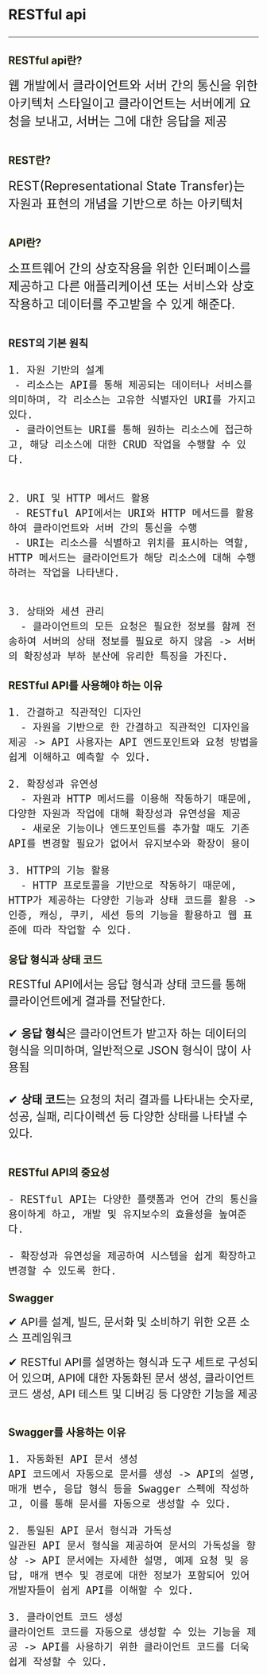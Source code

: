 # <b> RESTful api</b><hr/>

## <span style="background-color:#FFFFF0"><b>RESTful api란?</b></span>

<span style="font-size: 25px">웹 개발에서 클라이언트와 서버 간의 통신을 위한 아키텍처 스타일이고
클라이언트는 서버에게 요청을 보내고, 서버는 그에 대한 응답을 제공</span></br></br>

## <span style="background-color:#FFFFF0"><b>REST란?</b></span>

<span style="font-size: 25px">REST(Representational State Transfer)는 자원과 표현의 개념을 기반으로 하는 아키텍처</span></br></br>

## <span style="background-color:#FFFFF0"><b>API란?</b></span>

<span style="font-size: 25px">소프트웨어 간의 상호작용을 위한 인터페이스를 제공하고 다른 애플리케이션 또는 서비스와 상호작용하고 데이터를 주고받을 수 있게 해준다.</span></br></br>

## **REST의 기본 원칙**

<span style="font-size: 24px">

    1. 자원 기반의 설계
     - 리소스는 API를 통해 제공되는 데이터나 서비스를 의미하며, 각 리소스는 고유한 식별자인 URI를 가지고 있다. 
     - 클라이언트는 URI를 통해 원하는 리소스에 접근하고, 해당 리소스에 대한 CRUD 작업을 수행할 수 있다.


    2. URI 및 HTTP 메서드 활용 
     - RESTful API에서는 URI와 HTTP 메서드를 활용하여 클라이언트와 서버 간의 통신을 수행
     - URI는 리소스를 식별하고 위치를 표시하는 역할, HTTP 메서드는 클라이언트가 해당 리소스에 대해 수행하려는 작업을 나타낸다.


    3. 상태와 세션 관리
      - 클라이언트의 모든 요청은 필요한 정보를 함께 전송하여 서버의 상태 정보를 필요로 하지 않음 -> 서버의 확장성과 부하 분산에 유리한 특징을 가진다.
</span>

## <span style="background-color:#FFFFF0"><b>RESTful API를 사용해야 하는 이유</b></span>

<span style="font-size: 24px">

    1. 간결하고 직관적인 디자인
      - 자원을 기반으로 한 간결하고 직관적인 디자인을 제공 -> API 사용자는 API 엔드포인트와 요청 방법을 쉽게 이해하고 예측할 수 있다.

    2. 확장성과 유연성
      - 자원과 HTTP 메서드를 이용해 작동하기 때문에, 다양한 자원과 작업에 대해 확장성과 유연성을 제공
      - 새로운 기능이나 엔드포인트를 추가할 때도 기존 API를 변경할 필요가 없어서 유지보수와 확장이 용이

    3. HTTP의 기능 활용 
      - HTTP 프로토콜을 기반으로 작동하기 때문에, HTTP가 제공하는 다양한 기능과 상태 코드를 활용 -> 인증, 캐싱, 쿠키, 세션 등의 기능을 활용하고 웹 표준에 따라 작업할 수 있다.
</span>

## <span style="background-color:#FFFFF0"><b>응답 형식과 상태 코드</b></span>

<span style="font-size: 23px">RESTful API에서는 응답 형식과 상태 코드를 통해 클라이언트에게 결과를 전달한다.</span></br></br>

<span style="font-size: 23px">✔ **응답 형식**은 클라이언트가 받고자 하는 데이터의 형식을 의미하며, 일반적으로 JSON 형식이 많이 사용됨</span></br></br>


<span style="font-size: 23px">✔ **상태 코드**는 요청의 처리 결과를 나타내는 숫자로, 성공, 실패, 리다이렉션 등 다양한 상태를 나타낼 수 있다. </span></br></br>

## <span style="background-color:#FFFFF0"><b>RESTful API의 중요성</b></span>
<span style="font-size: 24px">

    - RESTful API는 다양한 플랫폼과 언어 간의 통신을 용이하게 하고, 개발 및 유지보수의 효율성을 높여준다.

    - 확장성과 유연성을 제공하여 시스템을 쉽게 확장하고 변경할 수 있도록 한다.

</span>


## <span style="background-color:#FFFFF0"><b>Swagger</b></span>

<span style="font-size: 22px"> ✔  API를 설계, 빌드, 문서화 및 소비하기 위한 오픈 소스 프레임워크</span></br></br>
<span style="font-size: 22px"> ✔  RESTful API를 설명하는 형식과 도구 세트로 구성되어 있으며, API에 대한 자동화된 문서 생성, 클라이언트 코드 생성, API 테스트 및 디버깅 등 다양한 기능을 제공</span></br></br>

## <span style="background-color:#FFFFF0"><b>Swagger를 사용하는 이유</b></span>
<span style="font-size: 24px">

    1. 자동화된 API 문서 생성
    API 코드에서 자동으로 문서를 생성 -> API의 설명, 매개 변수, 응답 형식 등을 Swagger 스펙에 작성하고, 이를 통해 문서를 자동으로 생성할 수 있다.

    2. 통일된 API 문서 형식과 가독성
    일관된 API 문서 형식을 제공하여 문서의 가독성을 향상 -> API 문서에는 자세한 설명, 예제 요청 및 응답, 매개 변수 및 경로에 대한 정보가 포함되어 있어 개발자들이 쉽게 API를 이해할 수 있다.

    3. 클라이언트 코드 생성
    클라이언트 코드를 자동으로 생성할 수 있는 기능을 제공 -> API를 사용하기 위한 클라이언트 코드를 더욱 쉽게 작성할 수 있다.

</span>

